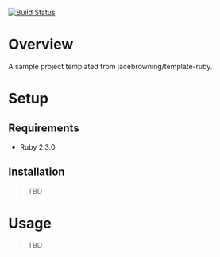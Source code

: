 [![Build Status](http://img.shields.io/travis/jacebrowning/template-ruby-demo/master.svg)](https://travis-ci.org/jacebrowning/template-ruby-demo)

# Overview

A sample project templated from jacebrowning/template-ruby.

# Setup

## Requirements

* Ruby 2.3.0

## Installation

> TBD

# Usage

> TBD
